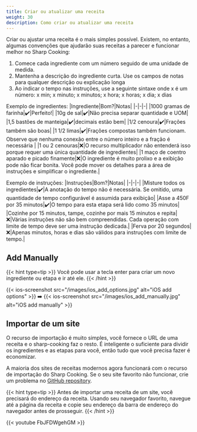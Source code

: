 ```yaml
---
title: Criar ou atualizar uma receita
weight: 30
description: Como criar ou atualizar uma receita
---
```


Criar ou ajustar uma receita é o mais simples possível. Existem, no entanto, algumas convenções que ajudarão suas receitas a parecer e funcionar melhor no Sharp Cooking:

1. Comece cada ingrediente com um número seguido de uma unidade de medida.
3. Mantenha a descrição do ingrediente curta. Use os campos de notas para qualquer descrição ou explicação longa
5. Ao indicar o tempo nas instruções, use a seguinte sintaxe onde x é um número: x min; x minuto; x minutos; x hora; x horas; x dia; x dias

Exemplo de ingredientes:
|Ingrediente|Bom?|Notas|
|-|-|-|
|1000 gramas de farinha|✔️|Perfeito!|
|10g de sal|✔️|Não precisa separar quantidade e UOM|
|1,5 bastões de manteiga|✔️|decimais estão bem|
|1/2 cenoura|✔️|Frações também são boas|
|1 1/2 limas|✔️|Frações compostas também funcionam. Observe que nenhuma conexão entre o número inteiro e a fração é necessária |
|1 ou 2 cenouras|❌|O recurso multiplicador não entenderá isso porque requer uma única quantidade de ingredientes|
|1 maço de coentro aparado e picado finamente|❌|O ingrediente é muito prolixo e a exibição pode não ficar bonita. Você pode mover os detalhes para a área de instruções e simplificar o ingrediente.|

Exemplo de instruções:
|Instruções|Bom?|Notas|
|-|-|-|
|Misture todos os ingredientes|✔️|A anotação do tempo não é necessária. Se omitido, uma quantidade de tempo configurável é assumida para exibição|
|Asse a 450F por 35 minutos|✔️|O tempo para esta etapa será lido como 35 minutos|
|Cozinhe por 15 minutos, tampe, cozinhe por mais 15 minutos e repita|❌|Várias instruções não são bem compreendidas. Cada operação com limite de tempo deve ser uma instrução dedicada.|
|Ferva por 20 segundos|❌|Apenas minutos, horas e dias são válidos para instruções com limite de tempo.|

## Add Manually
{{< hint type=tip >}}
Você pode usar a tecla enter para criar um novo ingrediente ou etapa e ir até ele.
{{< /hint >}}

{{< ios-screenshot src="/images/ios_add_options.jpg" alt="iOS add options" >}}
➡️
{{< ios-screenshot src="/images/ios_add_manually.jpg" alt="iOS add manually" >}}

## Importar de um site
O recurso de importação é muito simples, você fornece o URL de uma receita e o sharp-cooking faz o resto. É inteligente o suficiente para dividir os ingredientes e as etapas para você, então tudo que você precisa fazer é economizar.

A maioria dos sites de receitas modernos agora funcionará com o recurso de importação do Sharp Cooking. Se o seu site favorito não funcionar, crie um problema no [GitHub repository](https://github.com/jlucaspains/sharp-cooking-web/issues).

{{< hint type=tip >}}
Antes de importar uma receita de um site, você precisará do endereço da receita. Usando seu navegador favorito, navegue até a página da receita e copie seu endereço da barra de endereço do navegador antes de prosseguir.
{{< /hint >}}

{{< youtube FbJFDWgehGM >}}